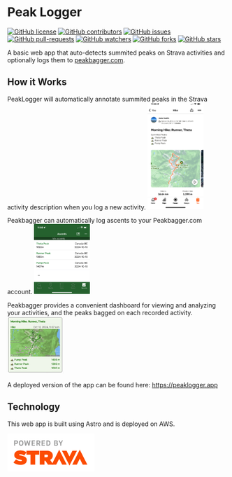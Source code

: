 # Peak Logger

[![GitHub license](https://img.shields.io/badge/License-MIT-brightgreen.svg?style=flat-square)](https://github.com/bsyrowik/peak-logger/blob/main/LICENSE.txt)
[![GitHub contributors](https://img.shields.io/github/contributors/bsyrowik/peak-logger.svg)](https://GitHub.com/bsyrowik/peak-logger/graphs/contributors/)
[![GitHub issues](https://img.shields.io/github/issues/bsyrowik/peak-logger.svg)](https://GitHub.com/bsyrowik/peak-logger/issues/)
[![GitHub pull-requests](https://img.shields.io/github/issues-pr/bsyrowik/peak-logger.svg)](https://GitHub.com/bsyrowik/peak-logger/pulls/)
[![GitHub watchers](https://img.shields.io/github/watchers/bsyrowik/peak-logger.svg?style=social&label=Watch)](https://GitHub.com/bsyrowik/peak-logger/watchers/)
[![GitHub forks](https://img.shields.io/github/forks/bsyrowik/peak-logger.svg?style=social&label=Fork)](https://GitHub.com/bsyrowik/peak-logger/network/)
[![GitHub stars](https://img.shields.io/github/stars/bsyrowik/peak-logger.svg?style=social&label=Star)](https://GitHub.com/bsyrowik/peak-logger/stargazers/)

A basic web app that auto-detects summited peaks on Strava activities and optionally logs them to [peakbagger.com](https://peakbagger.com).


## How it Works

PeakLogger will automatically annotate summited peaks in the Strava activity description when you log a new activity.
<img src="./public/strava_activity_short.jpeg" width="128"/>

Peakbagger can automatically log ascents to your Peakbagger.com account.
<img src="./public/peakbagger_log_short.jpeg" width="128"/>

Peakbagger provides a convenient dashboard for viewing and analyzing your activities, and the peaks bagged on each recorded activity.
<img src="public/activity_example.png" width="128"/>

A deployed version of the app can be found here:
https://peaklogger.app


## Technology

This web app is built using Astro and is deployed on AWS.



![Powered by Strava](./public/api_logo_pwrdBy_strava_stack_light.png)
